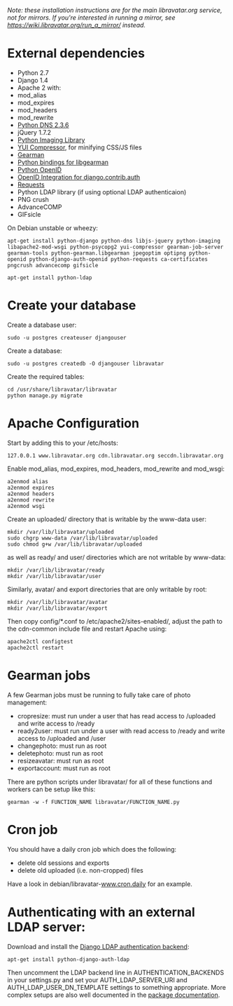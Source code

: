 *Note: these installation instructions are for the main libravatar.org service, not for mirrors. If you're interested in running a mirror, see <https://wiki.libravatar.org/run_a_mirror/> instead.*

# External dependencies

* Python 2.7
* Django 1.4
* Apache 2 with:
 * mod\_alias
 * mod\_expires
 * mod\_headers
 * mod\_rewrite
* [Python DNS 2.3.6](http://pydns.sourceforge.net/)
* jQuery 1.7.2
* [Python Imaging Library](http://www.pythonware.com/library/)
* [YUI Compressor](http://developer.yahoo.com/yui/compressor/), for minifying CSS/JS files
* [Gearman](http://www.gearman.org)
* [Python bindings for libgearman](http://www.launchpad.net/gearman-interface)
* [Python OpenID](https://github.com/openid/python-openid)
* [OpenID Integration for django.contrib.auth](https://launchpad.net/django-openid-auth)
* [Requests](http://python-requests.org/)
* Python LDAP library (if using optional LDAP authenticaion)
* PNG crush
* AdvanceCOMP
* GIFsicle

On Debian unstable or wheezy:

    apt-get install python-django python-dns libjs-jquery python-imaging libapache2-mod-wsgi python-psycopg2 yui-compressor gearman-job-server gearman-tools python-gearman.libgearman jpegoptim optipng python-openid python-django-auth-openid python-requests ca-certificates pngcrush advancecomp gifsicle
  
    apt-get install python-ldap


# Create your database

Create a database user:

    sudo -u postgres createuser djangouser

Create a database:

    sudo -u postgres createdb -O djangouser libravatar

Create the required tables:

    cd /usr/share/libravatar/libravatar
    python manage.py migrate

# Apache Configuration

Start by adding this to your /etc/hosts:

    127.0.0.1 www.libravatar.org cdn.libravatar.org seccdn.libravatar.org

Enable mod_alias, mod\_expires, mod\_headers, mod\_rewrite and mod\_wsgi:

    a2enmod alias
    a2enmod expires
    a2enmod headers
    a2enmod rewrite
    a2enmod wsgi

Create an uploaded/ directory that is writable by the www-data user:

    mkdir /var/lib/libravatar/uploaded
    sudo chgrp www-data /var/lib/libravatar/uploaded
    sudo chmod g+w /var/lib/libravatar/uploaded

as well as ready/ and user/ directories which are not writable by www-data:

    mkdir /var/lib/libravatar/ready
    mkdir /var/lib/libravatar/user

Similarly, avatar/ and export directories that are only writable by root:

    mkdir /var/lib/libravatar/avatar
    mkdir /var/lib/libravatar/export

Then copy config/*.conf to /etc/apache2/sites-enabled/, adjust the
path to the cdn-common include file and restart Apache using:

    apache2ctl configtest
    apache2ctl restart


# Gearman jobs

A few Gearman jobs must be running to fully take care of photo management:

* cropresize: must run under a user that has read access to /uploaded and
              write access to /ready
* ready2user: must run under a user with read access to /ready and write
              access to /uploaded and /user
* changephoto: must run as root
* deletephoto: must run as root
* resizeavatar: must run as root
* exportaccount: must run as root

There are python scripts under libravatar/ for all of these functions and
workers can be setup like this:

    gearman -w -f FUNCTION_NAME libravatar/FUNCTION_NAME.py


# Cron job

You should have a daily cron job which does the following:

* delete old sessions and exports
* delete old uploaded (i.e. non-cropped) files

Have a look in debian/libravatar-www.cron.daily for an example.


# Authenticating with an external LDAP server:

Download and install the [Django LDAP authentication backend](http://packages.python.org/django-auth-ldap/):

    apt-get install python-django-auth-ldap

Then uncomment the LDAP backend line in AUTHENTICATION\_BACKENDS in your
settings.py and set your AUTH\_LDAP\_SERVER\_URI and AUTH\_LDAP\_USER\_DN\_TEMPLATE
settings to something appropriate. More complex setups are also well documented
in the [package documentation](http://packages.python.org/django-auth-ldap/).
